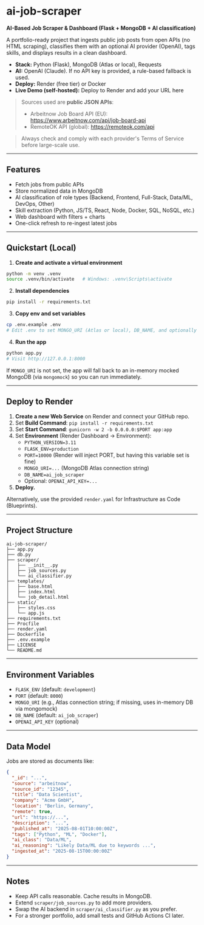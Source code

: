 # ai-job-scraper

**AI-Based Job Scraper & Dashboard (Flask + MongoDB + AI classification)**

A portfolio-ready project that ingests public job posts from open APIs (no HTML scraping), classifies them with an optional AI provider (OpenAI), tags skills, and displays results in a clean dashboard.

- **Stack:** Python (Flask), MongoDB (Atlas or local), Requests
- **AI:** OpenAI (Claude). If no API key is provided, a rule-based fallback is used.
- **Deploy:** Render (free tier) or Docker
- **Live Demo (self-hosted):** Deploy to Render and add your URL here

> Sources used are **public JSON APIs**:
> - Arbeitnow Job Board API (EU): https://www.arbeitnow.com/api/job-board-api
> - RemoteOK API (global): https://remoteok.com/api

> Always check and comply with each provider's Terms of Service before large-scale use.

---

## Features
- Fetch jobs from public APIs
- Store normalized data in MongoDB
- AI classification of role types (Backend, Frontend, Full-Stack, Data/ML, DevOps, Other)
- Skill extraction (Python, JS/TS, React, Node, Docker, SQL, NoSQL, etc.)
- Web dashboard with filters + charts
- One-click refresh to re-ingest latest jobs

---

## Quickstart (Local)

1) **Create and activate a virtual environment**
```bash
python -m venv .venv
source .venv/bin/activate   # Windows: .venv\Scripts\activate
```

2) **Install dependencies**
```bash
pip install -r requirements.txt
```

3) **Copy env and set variables**
```bash
cp .env.example .env
# Edit .env to set MONGO_URI (Atlas or local), DB_NAME, and optionally AI keys
```

4) **Run the app**
```bash
python app.py
# Visit http://127.0.0.1:8000
```

If `MONGO_URI` is not set, the app will fall back to an in-memory mocked MongoDB (via `mongomock`) so you can run immediately.

---

## Deploy to Render

1) **Create a new Web Service** on Render and connect your GitHub repo.
2) Set **Build Command**: `pip install -r requirements.txt`
3) Set **Start Command**: `gunicorn -w 2 -b 0.0.0.0:$PORT app:app`
4) Set **Environment** (Render Dashboard → Environment):
   - `PYTHON_VERSION=3.11`
   - `FLASK_ENV=production`
   - `PORT=10000` (Render will inject PORT, but having this variable set is fine)
   - `MONGO_URI=...` (MongoDB Atlas connection string)
   - `DB_NAME=ai_job_scraper`
   - Optional: `OPENAI_API_KEY=...`
5) **Deploy.**

Alternatively, use the provided `render.yaml` for Infrastructure as Code (Blueprints).

---

## Project Structure
```
ai-job-scraper/
├── app.py
├── db.py
├── scraper/
│   ├── __init__.py
│   ├── job_sources.py
│   └── ai_classifier.py
├── templates/
│   ├── base.html
│   ├── index.html
│   └── job_detail.html
├── static/
│   ├── styles.css
│   └── app.js
├── requirements.txt
├── Procfile
├── render.yaml
├── Dockerfile
├── .env.example
├── LICENSE
└── README.md
```

---

## Environment Variables
- `FLASK_ENV` (default: `development`)
- `PORT` (default: `8000`)
- `MONGO_URI` (e.g., Atlas connection string; if missing, uses in-memory DB via mongomock)
- `DB_NAME` (default: `ai_job_scraper`)
- `OPENAI_API_KEY` (optional)

---

## Data Model
Jobs are stored as documents like:
```json
{
  "_id": "...",
  "source": "arbeitnow",
  "source_id": "12345",
  "title": "Data Scientist",
  "company": "Acme GmbH",
  "location": "Berlin, Germany",
  "remote": true,
  "url": "https://...",
  "description": "...",
  "published_at": "2025-08-01T10:00:00Z",
  "tags": ["Python", "ML", "Docker"],
  "ai_class": "Data/ML",
  "ai_reasoning": "Likely Data/ML due to keywords ...",
  "ingested_at": "2025-08-15T00:00:00Z"
}
```

---

## Notes
- Keep API calls reasonable. Cache results in MongoDB.
- Extend `scraper/job_sources.py` to add more providers.
- Swap the AI backend in `scraper/ai_classifier.py` as you prefer.
- For a stronger portfolio, add small tests and GitHub Actions CI later.
